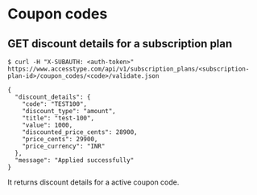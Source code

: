 # Coupon codes

## GET discount details for a subscription plan

```shell
$ curl -H "X-SUBAUTH: <auth-token>" https://www.accesstype.com/api/v1/subscription_plans/<subscription-plan-id>/coupon_codes/<code>/validate.json

{
  "discount_details": {
    "code": "TEST100",
    "discount_type": "amount",
    "title": "test-100",
    "value": 1000,
    "discounted_price_cents": 28900,
    "price_cents": 29900,
    "price_currency": "INR"
  },
  "message": "Applied successfully"
}

```

It returns discount details for a active coupon code.
